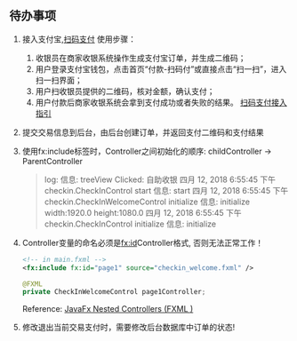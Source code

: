 ## 待办事项

1. 接入支付宝,[扫码支付](https://docs.open.alipay.com/194) 
	使用步骤：
	1. 收银员在商家收银系统操作生成支付宝订单，并生成二维码；
	2. 用户登录支付宝钱包，点击首页“付款-扫码付”或直接点击“扫一扫”，进入扫一扫界面；
	3. 用户扫收银员提供的二维码，核对金额，确认支付；
	4. 用户付款后商家收银系统会拿到支付成功或者失败的结果。
	[扫码支付接入指引](https://docs.open.alipay.com/194/106078)
	
2. 提交交易信息到后台，由后台创建订单，并返回支付二维码和支付结果

3. 使用fx:include标签时，Controller之间初始化的顺序: childController -> ParentController
	> log:
	信息: treeView Clicked: 自助收银
	四月 12, 2018 6:55:45 下午 checkin.CheckInControl start
	信息: start
	四月 12, 2018 6:55:45 下午 checkin.CheckInWelcomeControl initialize
	信息: initialize width:1920.0 height:1080.0
	四月 12, 2018 6:55:45 下午 checkin.CheckInControl initialize
	信息: initialize

4. Controller变量的命名必须是<fx:id>Controller格式, 否则无法正常工作！
	```xml
	<!-- in main.fxml -->
	<fx:include fx:id="page1" source="checkin_welcome.fxml" />
	```
	```java
	@FXML
	private CheckInWelcomeControl page1Controller;
	```
	Reference: [JavaFx Nested Controllers (FXML <include>)](https://stackoverflow.com/questions/12543487/javafx-nested-controllers-fxml-include)
	
5. 修改退出当前交易支付时，需要修改后台数据库中订单的状态!